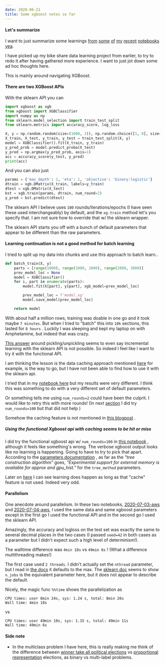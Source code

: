 ```yaml
---
date: 2020-06-21
title: Some xgboost notes so far
---
```


#### Let's summarize
I want to just summarize some learnings [from](https://github.com/namoopsoo/learn-citibike/blob/2020-revisit/notes/2020-06-07-quick-mvp-xgboost--snapshot-2020-06-10T0239Z.md) [some](https://github.com/namoopsoo/learn-citibike/blob/2020-revisit/notes/2020-06-10-again.md) [of](https://github.com/namoopsoo/learn-citibike/blob/2020-revisit/notes/2020-06-12--snapshot-2020-06-14T2258Z.md) [my](https://github.com/namoopsoo/learn-citibike/blob/2020-revisit/notes/2020-06-14.md) [recent](https://github.com/namoopsoo/learn-citibike/blob/2020-revisit/notes/2020-06-16.md) [notebooks](https://github.com/namoopsoo/learn-citibike/blob/2020-revisit/notes/2020-06-19.md) [yea](https://github.com/namoopsoo/learn-citibike/blob/2020-revisit/notes/2020-06-20.md).

I have picked up my bike share data learning project from earlier, to try to redo it after having gathered more experience. I want to just jot down some ad hoc thoughts here.

This is mainly around navigating XGBoost.

#### There are two XGBoost APIs
With the sklearn API you can

```python
import xgboost as xgb
from xgboost import XGBClassifier
import numpy as np
from sklearn.model_selection import train_test_split
from sklearn.metrics import accuracy_score, log_loss

X, y = np.random.random(size=(1000, 3)), np.random.choice([1, 0], size=(1000,), replace=True)
X_train, X_test, y_train, y_test = train_test_split(X, y)
model = XGBClassifier().fit(X_train, y_train)
y_pred_prob = model.predict_proba(X_test)
y_pred = np.argmax(y_pred_prob, axis=1)
acc = accuracy_score(y_test, y_pred)
print(acc)
```

And you can also just

```python
params = {'max_depth': 2, 'eta': 1, 'objective': 'binary:logistic'}
dtrain = xgb.DMatrix(X_train, labels=y_train)
dtest = xgb.DMatrix(X_test)
bst = xgb.train(params, dtrain, num_round=2)
y_pred = bst.predict(dtest)

```

The sklearn API I believe uses `100` rounds/iterations/epochs (I have seen these used interchangeably) by default, and the `xg.train` method let's you specify that. I am not sure how to override that w/ the sklearn wrapper.

The sklearn API starts you off with a bunch of default parameters that appear to be different than the raw parameters.

#### Learning continuation is not a good method for batch learning
I tried to split up my data into chunks and use this approach to batch learn..

```python
def batch_train(X, y)
    parts = [range(1000), range(1000, 2000), range(2000, 3000)]
    prev_model_loc = None
    model = XGBClassifier()
    for i, part in enumerate(parts):
        model.fit(X[part], y[part], xgb_model=prev_model_loc)

        prev_model_loc = f'model.xg'
        model.save_model(prev_model_loc)

    return model
```

With about half a million rows, training was doable in one go and it took maybe `7 minutes`. But when I tried to "batch" this into  `10k` sections, this lasted for `8 hours` . Luckily I was sleeping and kept my laptop on with Amphetamine, but indeed that was crazy.

[This answer](https://stackoverflow.com/a/44922590)  around pickling/unpickling seems to even say incremental learning with the sklearn API is not possible. So indeed I feel like I want to try it with the functional API.

I am thinking the lesson is the data caching approach mentioned [here](https://stackoverflow.com/questions/43972009/how-to-load-a-big-train-csv-for-xgboost) for example, is the way to go, but I have not been able to find how to use it with the sklearn api.

I tried that in my [notebook here](https://github.com/namoopsoo/learn-citibike/blob/2020-revisit/notes/2020-06-12.md#i-ended-up-trying-out-the-external-memory-approach) but my results were very different. I think this was something to do with a very different set of default parameters.

Or something tells me using  `num_rounds=2` could have been the culprit. I would like to retry this with more rounds! (In next [section](#using-the-functional-xgboost-api-with-caching-seems-to-be-hit-or-miss)   I did try `num_rounds=100` but that did not help )

Somehow the caching feature is not mentioned in [this blogpost](https://towardsdatascience.com/build-xgboost-lightgbm-models-on-large-datasets-what-are-the-possible-solutions-bf882da2c27d) .


##### Using the functional Xgboost api with caching seems to be hit or miss
I did try the functional xgboost api w/ `num_rounds=100` in [this notebook](https://github.com/namoopsoo/learn-citibike/blob/2020-revisit/notes/2020-06-21.md) , although it feels like something's wrong. The verbose xgboost output looks like no learning is happening. Going to have to try to pick that apart. According to the [parameters documentation](https://xgboost.readthedocs.io/en/latest/parameter.html)  , as far as the _"tree construction algorithm"_ goes, _"Experimental support for external memory is available for approx and gpu_hist."_ for the `tree_method` parameters.

Later on [here](https://github.com/namoopsoo/learn-citibike/blob/2020-revisit/notes/2020-07-03-aws.md) I can see learning does happen as long as that "cache" feature is not used. Indeed very odd.


#### Parallelism
One anecdote around parallelism. In these two notebooks, [2020-07-03-aws](https://github.com/namoopsoo/learn-citibike/blob/2020-revisit/notes/2020-07-03-aws.md) and [2020-07-04-aws](https://github.com/namoopsoo/learn-citibike/blob/2020-revisit/notes/2020-07-04-aws.md), I used the same data and same xgboost parameters except in the first go I used the functional API and in the second go I used the sklearn API.

Amazingly, the accuracy and logloss on the test set was exactly the same to several decimal places in the two cases (I passed `seed=42` in both cases as a parameter but I didn't expect such a high level of determinism!).

The walltime difference was `4min 18s` vs `49min 6s` ! (What a difference multithreading makes!)

The first case used `2 threads`. I didn't actually set the `nthread` parameter, but I read in [the docs](https://xgboost.readthedocs.io/en/latest/parameter.html) it defaults to the max. The [sklearn doc](https://xgboost.readthedocs.io/en/latest/python/python_api.html#xgboost.XGBClassifier) seems to show `n_jobs` is the equivalent parameter here, but it does not appear to describe the default.

Nicely, the magic func `%%time` shows the parallelization as

```
CPU times: user 8min 24s, sys: 1.24 s, total: 8min 26s
Wall time: 4min 18s
```

vs

```
CPU times: user 49min 10s, sys: 1.15 s, total: 49min 11s
Wall time: 49min 6s
```

#### Side note
* In the multiclass problem I have here, this is really making me think of the difference between [winner take all political elections](https://ballotpedia.org/Winner-take-all) vs [proportional representation](https://ballotpedia.org/Proportional_representation) elections, as binary vs multi-label problems.
